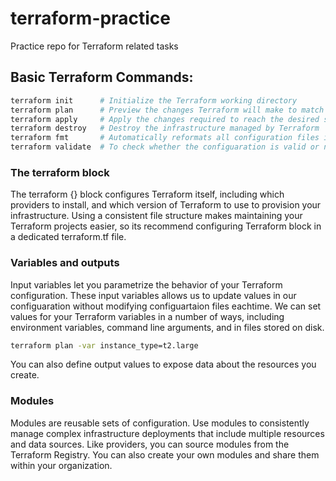 # terraform-practice
Practice repo for Terraform related tasks

## Basic Terraform Commands:    

```bash
terraform init      # Initialize the Terraform working directory
terraform plan      # Preview the changes Terraform will make to match your configuration
terraform apply     # Apply the changes required to reach the desired state
terraform destroy   # Destroy the infrastructure managed by Terraform
terraform fmt       # Automatically reformats all configuration files in the current directory according to HashiCorp's recommended style.
terraform validate  # To check whether the configuaration is valid or not
```

### The terraform block

The terraform {} block configures Terraform itself, including which providers to install, and which version of Terraform to use to provision your infrastructure. Using a consistent file structure makes maintaining your Terraform projects easier, so its recommend configuring Terraform block in a dedicated terraform.tf file.

### Variables and outputs

Input variables let you parametrize the behavior of your Terraform configuration. These input variables allows us to update values in our configuaration without modifying configuartaion files eachtime. We can set values for your Terraform variables in a number of ways, including environment variables, command line arguments, and in files stored on disk.         
```bash 
terraform plan -var instance_type=t2.large
```
You can also define output values to expose data about the resources you create.

### Modules

Modules are reusable sets of configuration. Use modules to consistently manage complex infrastructure deployments that include multiple resources and data sources. Like providers, you can source modules from the Terraform Registry. You can also create your own modules and share them within your organization.